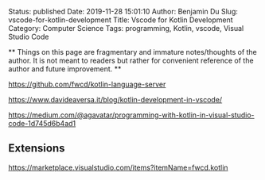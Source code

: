 Status: published
Date: 2019-11-28 15:01:10
Author: Benjamin Du
Slug: vscode-for-kotlin-development
Title: Vscode for Kotlin Development
Category: Computer Science
Tags: programming, Kotlin, vscode, Visual Studio Code

**
Things on this page are fragmentary and immature notes/thoughts of the author.
It is not meant to readers but rather for convenient reference of the author and future improvement.
**


https://github.com/fwcd/kotlin-language-server

https://www.davideaversa.it/blog/kotlin-development-in-vscode/

https://medium.com/@agavatar/programming-with-kotlin-in-visual-studio-code-1d745d6b4ad1

## Extensions

https://marketplace.visualstudio.com/items?itemName=fwcd.kotlin
